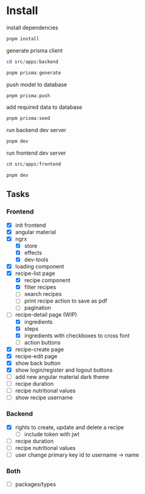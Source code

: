 # Install

install dependencies

```powershell
pnpm install
```

generate prisma client

```powershell
cd src/apps/backend

pnpm prisma:generate
```

push model to database

```powershell
pnpm prisma:push
```

add required data to database

```powershell
pnpm prisma:seed
```

run backend dev server

```powershell
pnpm dev
```

run frontend dev server

```powershell
cd src/apps/frontend

pnpm dev
```

## Tasks

### Frontend

- [x] init frontend
- [x] angular material
- [x] ngrx
  - [x] store
  - [x] effects
  - [x] dev-tools
- [x] loading component
- [x] recipe-list page
  - [x] recipe component
  - [x] filter recipes
  - [ ] search recipes
  - [ ] print recipe action to save as pdf
  - [ ] pagination
- [ ] recipe-detail page (WIP)
  - [x] ingredients
  - [x] steps
  - [x] ingredients with checkboxes to cross font
  - [ ] action buttons
- [x] recipe-create page
- [x] recipe-edit page
- [x] show back button
- [x] show login/register and logout buttons
- [ ] add new angular material dark theme
- [ ] recipe duration
- [ ] recipe nutritional values
- [ ] show recipe username

### Backend

- [x] rights to create, update and delete a recipe
  - [ ] include token with jwt
- [ ] recipe duration
- [ ] recipe nutritional values
- [ ] user change primary key id to username -> name

### Both

- [ ] packages/types
